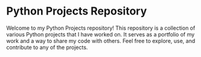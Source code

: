 # Python Projects Repository
Welcome to my Python Projects repository! This repository is a collection of various Python projects that I have worked on. It serves as a portfolio of my work and a way to share my code with others. Feel free to explore, use, and contribute to any of the projects.
